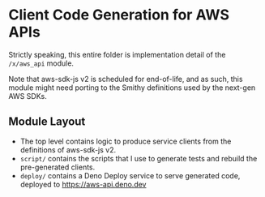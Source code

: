 # Client Code Generation for AWS APIs

Strictly speaking, this entire folder is implementation detail of the `/x/aws_api` module.

Note that aws-sdk-js v2 is scheduled for end-of-life, and as such, this module might need porting to the Smithy definitions used by the next-gen AWS SDKs.

## Module Layout

* The top level contains logic to produce service clients from the definitions of aws-sdk-js v2.
* `script/` contains the scripts that I use to generate tests and rebuild the pre-generated clients.
* `deploy/` contains a Deno Deploy service to serve generated code, deployed to https://aws-api.deno.dev

